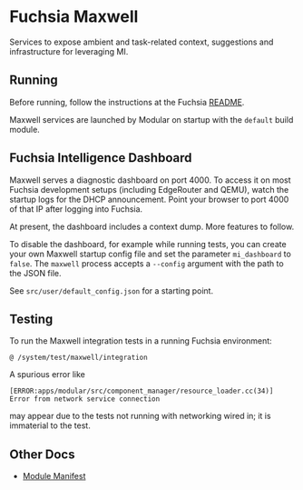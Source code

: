 # Fuchsia Maxwell

Services to expose ambient and task-related context, suggestions and
infrastructure for leveraging MI.

## Running

Before running, follow the instructions at the Fuchsia
[README](https://fuchsia.googlesource.com/docs/+/HEAD/README.md).

Maxwell services are launched by Modular on startup with the `default` build
module.

## Fuchsia Intelligence Dashboard

Maxwell serves a diagnostic dashboard on port 4000. To access it on most Fuchsia
development setups (including EdgeRouter and QEMU), watch the startup logs for
the DHCP announcement. Point your browser to port 4000 of that IP after logging
into Fuchsia.

At present, the dashboard includes a context dump. More features to follow.

To disable the dashboard, for example while running tests, you can create your
own Maxwell startup config file and set the parameter `mi_dashboard` to
`false`.  The `maxwell` process accepts a `--config` argument with the path to
the JSON file.

See `src/user/default_config.json` for a starting point.

## Testing

To run the Maxwell integration tests in a running Fuchsia environment:

    @ /system/test/maxwell/integration

A spurious error like

    [ERROR:apps/modular/src/component_manager/resource_loader.cc(34)] Error from network service connection

may appear due to the tests not running with networking wired in; it is
immaterial to the test.

## Other Docs

* [Module Manifest](docs/module_manifest.md)
